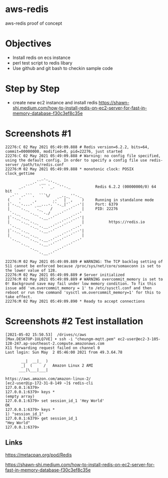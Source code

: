 # aws-redis
aws-redis proof of concept


# Objectives
- Install redis on ecs instance
- perl test script to redis libary
- Use github and git bash to checkin sample code

# Step by Step

 - create  new ec2 instance and install redis
   https://shawn-shi.medium.com/how-to-install-redis-on-ec2-server-for-fast-in-memory-database-f30c3ef8c35e




# Screenshots #1
```
22276:C 02 May 2021 05:49:09.888 # Redis version=6.2.2, bits=64, commit=00000000, modified=0, pid=22276, just started
22276:C 02 May 2021 05:49:09.888 # Warning: no config file specified, using the default config. In order to specify a config file use redis-server /path/to/redis.conf
22276:M 02 May 2021 05:49:09.888 * monotonic clock: POSIX clock_gettime
                _._
           _.-``__ ''-._
      _.-``    `.  `_.  ''-._           Redis 6.2.2 (00000000/0) 64 bit
  .-`` .-```.  ```\/    _.,_ ''-._
 (    '      ,       .-`  | `,    )     Running in standalone mode
 |`-._`-...-` __...-.``-._|'` _.-'|     Port: 6379
 |    `-._   `._    /     _.-'    |     PID: 22276
  `-._    `-._  `-./  _.-'    _.-'
 |`-._`-._    `-.__.-'    _.-'_.-'|
 |    `-._`-._        _.-'_.-'    |           https://redis.io
  `-._    `-._`-.__.-'_.-'    _.-'
 |`-._`-._    `-.__.-'    _.-'_.-'|
 |    `-._`-._        _.-'_.-'    |
  `-._    `-._`-.__.-'_.-'    _.-'
      `-._    `-.__.-'    _.-'
          `-._        _.-'
              `-.__.-'

22276:M 02 May 2021 05:49:09.889 # WARNING: The TCP backlog setting of 511 cannot be enforced because /proc/sys/net/core/somaxconn is set to the lower value of 128.
22276:M 02 May 2021 05:49:09.889 # Server initialized
22276:M 02 May 2021 05:49:09.889 # WARNING overcommit_memory is set to 0! Background save may fail under low memory condition. To fix this issue add 'vm.overcommit_memory = 1' to /etc/sysctl.conf and then reboot or run the command 'sysctl vm.overcommit_memory=1' for this to take effect.
22276:M 02 May 2021 05:49:09.890 * Ready to accept connections
```
# Screenshots #2 Test installation
```
[2021-05-02 15:50.53]  /drives/c/aws
[Max.DESKTOP-1ULQ7VE] ➤ ssh -i "cheungm-mqtt.pem" ec2-user@ec2-3-105-128-247.ap-southeast-2.compute.amazonaws.com
X11 forwarding request failed on channel 0
Last login: Sun May  2 05:46:00 2021 from 49.3.64.78

       __|  __|_  )
       _|  (     /   Amazon Linux 2 AMI
      ___|\___|___|

https://aws.amazon.com/amazon-linux-2/
[ec2-user@ip-172-31-8-149 ~]$ redis-cli
127.0.0.1:6379>
127.0.0.1:6379> keys *
(empty array)
127.0.0.1:6379> set session_id_1 'Hey World'
OK
127.0.0.1:6379> keys *
1) "session_id_1"
127.0.0.1:6379> get session_id_1
"Hey World"
127.0.0.1:6379>

```

## Links

https://metacpan.org/pod/Redis

https://shawn-shi.medium.com/how-to-install-redis-on-ec2-server-for-fast-in-memory-database-f30c3ef8c35e
